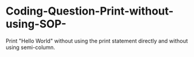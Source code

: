 # Coding-Question-Print-without-using-SOP-
Print "Hello World" without using the print statement directly and without using semi-column.
